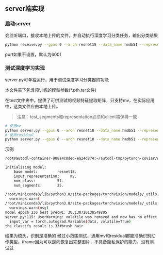 ## server端实现

### 启动server

会监听端口，接收本地上传的文件，并自动执行深度学习分类任务，输出分类结果

```bash
python receive.py --gpus 0 --arch resnet18 --data_name hmdb51 --representation mv --weights hmdb51_mv_model_mv_model_best.pth.tar --port ${your-port}
```
port如果不设置，默认为6001

### 测试深度学习实现

server.py可单独运行，用于测试深度学习分类器的功能

本文件夹下包含预训练的模型参数(*.pth.tar文件)

在test文件夹中，提供了可供测试的视频特征提取矩阵，只支持mv，在实际应用中，这类文件应由本地上传。

> 注意：test_segments和representation必须和client端保持一致

```bash
# 使用mv
python server.py --gpus 0 --arch resnet18 --data_name hmdb51 --representation mv --weights hmdb51_mv_model_mv_model_best.pth.tar --file_path test/frames.bin
# 使用residual
python server.py --gpus 0 --arch resnet18 --data_name hmdb51 --representation residual --weights hmdb51_residual_model_residual_model_best.pth.tar --file_path ${your-bin-file}
```

示例
```bash
root@autodl-container-908a4c8ded-ea24d874:~/autodl-tmp/pytorch-coviar/work/deepl/server# python server.py --gpus 0 --arch resnet18 --data_name hmdb51 --representation mv --weights hmdb51_mv_model_mv_model_best.pth.tar --file_path test/frames.bin

Initializing model:
    base model:         resnet18.
    input_representation:     mv.
    num_class:          51.
    num_segments:       25.
        
/root/miniconda3/lib/python3.8/site-packages/torchvision/models/_utils.py:208: UserWarning: The parameter 'pretrained' is deprecated since 0.13 and may be removed in the future, please use 'weights' instead.
  warnings.warn(
/root/miniconda3/lib/python3.8/site-packages/torchvision/models/_utils.py:223: UserWarning: Arguments other than a weight enum or `None` for 'weights' are deprecated since 0.13 and may be removed in the future. The current behavior is equivalent to passing `weights=ResNet18_Weights.IMAGENET1K_V1`. You can also use `weights=ResNet18_Weights.DEFAULT` to get the most up-to-date weights.
  warnings.warn(msg)
model epoch 236 best prec@1: 30.130720138549805
server.py:115: UserWarning: volatile was removed and now has no effect. Use `with torch.no_grad():` instead.
  input_var = torch.autograd.Variable(data, volatile=True)
the classify result is 33#brush_hair
```
结果为梳头，识别是准确的
经过小范围测试，选用mv和residual都能准确识别动作类型，iframe因为可以逆向恢复出完整图片，不具备隐私保护的能力，没有测试过